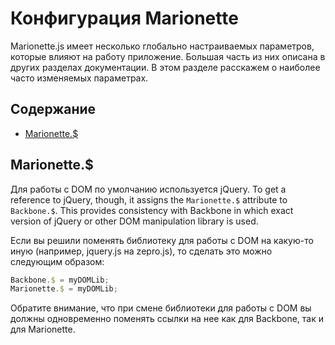 # Конфигурация Marionette

Marionette.js имеет несколько глобально настраиваемых параметров, которые влияют на работу приложение. Большая часть из них описана в других разделах документации. В этом разделе расскажем о наиболее часто изменяемых параметрах.

## Содержание

* [Marionette.$](#marionette_)

## Marionette.$

Для работы с DOM по умолчанию используется jQuery. To get a reference to jQuery, though, it assigns the `Marionette.$` attribute to `Backbone.$`. This provides consistency with Backbone in which exact version of jQuery or other DOM manipulation library is used.

Если вы решили поменять библиотеку для работы с DOM на какую-то иную (например, jquery.js на zepro.js), то сделать это можно следующим образом:

```js
Backbone.$ = myDOMLib;
Marionette.$ = myDOMLib;
```

Обратите внимание, что при смене библиотеки для работы с DOM вы должны одновременно поменять ссылки на нее как для Backbone, так и для Marionette.